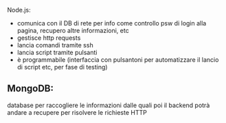Node.js: 
- comunica con il DB di rete per info come controllo psw di login alla pagina, recupero altre informazioni, etc
- gestisce http requests
- lancia comandi tramite ssh
- lancia script tramite pulsanti 
- è programmabile (interfaccia con pulsantoni per automatizzare il lancio di script etc, per fase di testing)

## MongoDB: 
database per raccogliere le informazioni dalle quali poi il backend potrà andare a recupere per risolvere le richieste HTTP
